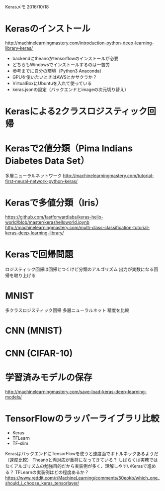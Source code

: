 Kerasメモ
2016/10/18

# Kerasのインストール

http://machinelearningmastery.com/introduction-python-deep-learning-library-keras/

- backendにtheanoかtensorflowのインストールが必要
- どちらもWindowsでインストールするのは一苦労
- 参考までに自分の環境（Python3 Anaconda）
- GPUを使いたいときはAWSとかサクラか？
- VirtualBoxにUbuntuを入れて使っている
- keras.jsonの設定（バックエンドとimageの次元切り替え）

# Kerasによる2クラスロジスティック回帰

# Kerasで2値分類（Pima Indians Diabetes Data Set）

多層ニューラルネットワーク
http://machinelearningmastery.com/tutorial-first-neural-network-python-keras/

# Kerasで多値分類（Iris）

https://github.com/fastforwardlabs/keras-hello-world/blob/master/kerashelloworld.ipynb
http://machinelearningmastery.com/multi-class-classification-tutorial-keras-deep-learning-library/

# Kerasで回帰問題

ロジスティック回帰は回帰とつくけど分類のアルゴリズム
出力が実数になる回帰を取り上げる

# MNIST

多クラスロジスティック回帰
多層ニューラルネット
精度を比較

# CNN (MNIST)
# CNN (CIFAR-10)

# 学習済みモデルの保存

http://machinelearningmastery.com/save-load-keras-deep-learning-models/

# TensorFlowのラッパーライブラリ比較

- Keras
- TFLearn
- TF-slim

KerasはバックエンドにTensorFlowを使うと速度面でボトルネックあるようだ（速度比較）
Theanoと両対応が重荷になってきている？
しばらくは実務ではなくアルゴリズムの勉強目的だから実装例が多く、理解しやすいKerasで進める？
TFLearnの実装例はどの程度あるか？
https://www.reddit.com/r/MachineLearning/comments/50eokb/which_one_should_i_choose_keras_tensorlayer/
